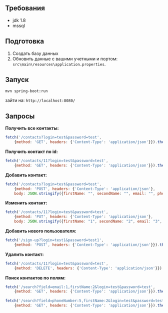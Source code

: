 ## Требования
- jdk 1.8
- mssql
## Подготовка
1. Создать базу данных
2. Обновить данные с вашими учетными и портом: `src\main\resources\application.properties`.
## Запуск
```
mvn spring-boot:run
```
зайти на: `http://localhost:8080/`
## Запросы
**Получить все контакты:**
```JavaScript
fetch('/contacts?login=test&password=test', 
    {method: 'GET', headers: {'Content-Type': 'application/json'}}).then(console.log)
```
**Получить контакт по id:**
```JavaScript
fetch('/contacts/11?login=test&password=test', 
    {method: 'GET', headers: {'Content-Type': 'application/json'}}).then(console.log)
```
**Добавить контакт:**
```JavaScript
fetch('/contacts?login=test&password=test', 
    {method: 'POST', headers: {'Content-Type': 'application/json'}, 
    body: JSON.stringify({firstName: "", secondName: "", email: "", phoneNumber: ""})}).then(console.log)
```
**Изменить контакт:**
```JavaScript
fetch('/contacts/11?login=test&password=test', 
    {method: 'PUT', headers: {'Content-Type': 'application/json'}, 
    body: JSON.stringify({firstName: "1", secondName: "2", email: "3", phoneNumber: "4"})}).then(console.log)
```
**Добавить нового пользователя:**
```JavaScript
fetch('/sign-up?login=test1&password=test1', 
    {method: 'POST', headers: {'Content-Type': 'application/json'}}).then(console.log)
```
**Удалить контакт:**
```JavaScript
fetch('/contacts/11?login=test&password=test',
    {method: 'DELETE', headers: {'Content-Type': 'application/json'}}).then(console.log)
```
**Поиск контактов по полям:**
```JavaScript
fetch('/search?field=email:1,firstName:2&login=test&password=test',
    {method: 'GET', headers: {'Content-Type': 'application/json'}}).then(console.log)
    
fetch('/search?field=phoneNumber:5,firstName:2&login=test&password=test',
    {method: 'GET', headers: {'Content-Type': 'application/json'}}).then(console.log)
```

